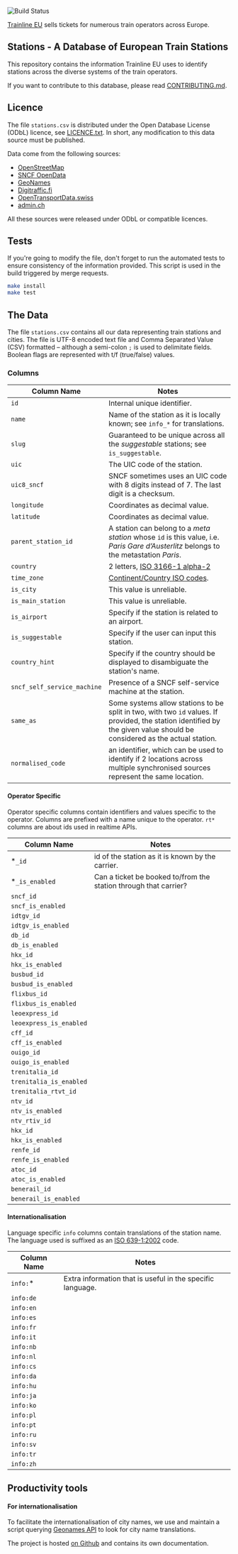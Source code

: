 ![Build Status](https://github.com/trainline-eu/stations/workflows/CI/badge.svg?branch=master)

[Trainline EU](https://www.trainline.eu) sells tickets for numerous train operators across Europe.

## Stations - A Database of European Train Stations

This repository contains the information Trainline EU uses to identify stations across the diverse systems of the train operators.

If you want to contribute to this database, please read [CONTRIBUTING.md](https://github.com/trainline-eu/stations/blob/master/CONTRIBUTING.md).

## Licence

The file `stations.csv` is distributed under the Open Database License (ODbL) licence, see [LICENCE.txt](https://github.com/trainline-eu/stations/blob/master/LICENCE.txt). In short, any modification to this data source must be published.

Data come from the following sources:

- [OpenStreetMap](https://www.openstreetmap.org)
- [SNCF OpenData](https://ressources.data.sncf.com/explore/dataset/referentiel-gares-voyageurs/)
- [GeoNames](http://www.geonames.org/)
- [Digitraffic.fi](http://rata.digitraffic.fi/api/v1/metadata/stations)
- [OpenTransportData.swiss](https://opentransportdata.swiss/en/dataset/bhlist/resource/035c4d98-df6c-49b4-988a-3822823f0bf9)
- [admin.ch](https://www.bav.admin.ch/bav/fr/home/themes-a-z/geoinformation/geodonnees-de-base/arrets-des-transports-publics.html)

All these sources were released under ODbL or compatible licences.

## Tests

If you're going to modify the file, don't forget to run the automated tests to ensure consistency of the information provided. This script is used in the build triggered by merge requests.

```bash
make install
make test
```

## The Data

The file `stations.csv` contains all our data representing train stations and cities. The file is UTF-8 encoded text file and Comma Separated Value (CSV) formatted – although a semi-colon `;` is used to delimitate fields. Boolean flags are represented with t/f (true/false) values.

### Columns

Column Name | Notes
----------- | -----
`id` | Internal unique identifier.
`name` | Name of the station as it is locally known; see `info_*` for translations.
`slug` | Guaranteed to be unique across all the _suggestable_ stations; see `is_suggestable`.
`uic` | The UIC code of the station.
`uic8_sncf` | SNCF sometimes uses an UIC code with 8 digits instead of 7. The last digit is a checksum.
`longitude` | Coordinates as decimal value.
`latitude` | Coordinates as decimal value.
`parent_station_id` | A station can belong to a _meta station_ whose `id` is this value, i.e. _Paris Gare d’Austerlitz_ belongs to the metastation _Paris_.
`country` | 2 letters, [ISO 3166-1 alpha-2](https://en.wikipedia.org/wiki/ISO_3166-1_alpha-2)
`time_zone` | [Continent/Country ISO codes](https://en.wikipedia.org/wiki/List_of_tz_database_time_zones).
`is_city` | This value is unreliable.
`is_main_station` | This value is unreliable.
`is_airport` | Specify if the station is related to an airport.
`is_suggestable` | Specify if the user can input this station.
`country_hint` | Specify if the country should be displayed to disambiguate the station's name.
`sncf_self_service_machine` | Presence of a SNCF self-service machine at the station.
`same_as` | Some systems allow stations to be split in two, with two `id` values. If provided, the station identified by the given value should be considered as the actual station.
`normalised_code` | an identifier, which can be used to identify if 2 locations across multiple synchronised sources represent the same location.

#### Operator Specific

Operator specific columns contain identifiers and values specific to the operator. Columns are prefixed with a name unique to the operator. `rt*` columns are about ids used in realtime APIs.

Column Name | Notes
----------- | -----
*`_id` | id of the station as it is known by the carrier.
*`_is_enabled` | Can a ticket be booked to/from the station through that carrier?
`sncf_id` |
`sncf_is_enabled` |
`idtgv_id` |
`idtgv_is_enabled` |
`db_id` |
`db_is_enabled` |
`hkx_id` |
`hkx_is_enabled` |
`busbud_id` |
`busbud_is_enabled` |
`flixbus_id` |
`flixbus_is_enabled` |
`leoexpress_id` |
`leoexpress_is_enabled` |
`cff_id` |
`cff_is_enabled` |
`ouigo_id` |
`ouigo_is_enabled` |
`trenitalia_id` |
`trenitalia_is_enabled` |
`trenitalia_rtvt_id` |
`ntv_id` |
`ntv_is_enabled` |
`ntv_rtiv_id` |
`hkx_id` |
`hkx_is_enabled` |
`renfe_id` |
`renfe_is_enabled` |
`atoc_id` |
`atoc_is_enabled` |
`benerail_id` |
`benerail_is_enabled` |

#### Internationalisation

Language specific `info` columns contain translations of the station name. The language used is suffixed as an [ISO 639-1:2002](https://en.wikipedia.org/wiki/List_of_ISO_639-1_codes) code.

Column Name | Notes
----------- | -----
`info:`* | Extra information that is useful in the specific language.
`info:de` |
`info:en` |
`info:es` |
`info:fr` |
`info:it` |
`info:nb` |
`info:nl` |
`info:cs` |
`info:da` |
`info:hu` |
`info:ja` |
`info:ko` |
`info:pl` |
`info:pt` |
`info:ru` |
`info:sv` |
`info:tr` |
`info:zh` |

## Productivity tools

#### For internationalisation

To facilitate the internationalisation of city names, we use and maintain a script querying [Geonames API](http://www.geonames.org/) to look for city name translations.

The project is hosted [on Github](https://github.com/mgalibert/geonames) and contains its own documentation.
